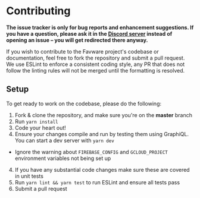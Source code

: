 # Contributing

**The issue tracker is only for bug reports and enhancement suggestions. If you have a question, please ask it in the [Discord server](https://favware.tech/redirect/server) instead of opening an issue – you will get redirected there anyway.**

If you wish to contribute to the Favware project's codebase or documentation, feel free to fork the repository and submit a
pull request. We use ESLint to enforce a consistent coding style, any PR that does not follow the linting rules will not be
merged until the formatting is resolved.

## Setup
To get ready to work on the codebase, please do the following:

1. Fork & clone the repository, and make sure you're on the **master** branch
2. Run `yarn install`
3. Code your heart out!
4. Ensure your changes compile and run by testing them using GraphiQL. You can start a dev server with `yarn dev`
  - Ignore the warning about `FIREBASE_CONFIG` and `GCLOUD_PROJECT` environment variables not being set up
4. If you have any substantial code changes make sure these are covered in unit tests
5. Run `yarn lint && yarn test` to run ESLint and ensure all tests pass
6. Submit a pull request
